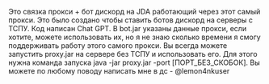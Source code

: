 Это связка прокси + бот дискорд на JDA работающий через этот самый прокси. Это было создано чтобы ставить ботов дискорд на серверы с ТСПУ. Код написан Chat GPT. В bot.jar указаны данные прокси, если хотите, можете использовать их, но я не знаю сколько времени я смогу поддерживать работу этого самого прокси. Вы всегда можете запустить proxy.jar на сервере без ТСПУ и использовать его. Для этого нужна команда запуска java -jar proxy.jar -port [ПОРТ_БЕЗ_СКОБОК]. Вы можете по любому поводу написать мне в дс - @lemon4nkuser